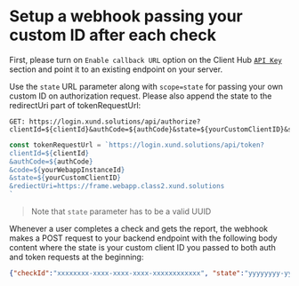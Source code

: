 # Setup a webhook passing your custom ID after each check

First, please turn on `Enable callback URL` option on the Client Hub [`API Key`](https://clienthub.xund.solutions/key) section and point it to an existing endpoint on your server.

Use the `state` URL parameter along with `scope=state` for passing your own custom ID on authorization request. Please also append the state to the redirectUri part of tokenRequestUrl:

```http
GET: https://login.xund.solutions/api/authorize?clientId=${clientId}&authCode=${authCode}&state=${yourCustomClientID}&scope=state
```

```javascript
const tokenRequestUrl = `https://login.xund.solutions/api/token?
clientId=${clientId}
&authCode=${authCode}
&code=${yourWebappInstanceId}
&state=${yourCustomClientID}
&rediectUri=https://frame.webapp.class2.xund.solutions
`
```

> Note that `state` parameter has to be a valid UUID

Whenever a user completes a check and gets the report, the webhook makes a POST request to your backend endpoint with the following body content where the state is your custom client ID you passed to both auth and token requests at the beginning:

```json
{"checkId":"xxxxxxxx-xxxx-xxxx-xxxx-xxxxxxxxxxxx", "state":"yyyyyyyy-yyyy-yyyy-yyyy-yyyyyyyyyyyy"}
```
